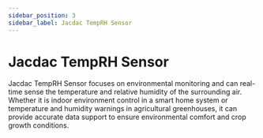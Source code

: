 ```yaml
---
sidebar_position: 3
sidebar_label: Jacdac TempRH Sensor
---
```


# Jacdac TempRH Sensor

Jacdac TempRH Sensor focuses on environmental monitoring and can real-time sense the temperature and relative humidity of the surrounding air. Whether it is indoor environment control in a smart home system or temperature and humidity warnings in agricultural greenhouses, it can provide accurate data support to ensure environmental comfort and crop growth conditions.
